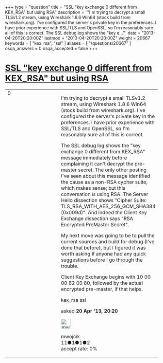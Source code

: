 +++
type = "question"
title = "SSL &quot;key exchange 0 different from KEX_RSA&quot; but using RSA"
description = '''I&#x27;m trying to decrypt a small TLSv1.2 stream, using Wireshark 1.8.6 Win64 (stock build from wireshark.org). I&#x27;ve configured the server&#x27;s private key in the preferences. I have prior experience with SSL/TLS and OpenSSL, so I&#x27;m reasonably sure all of this is correct. The SSL debug log shows the &quot;key e...'''
date = "2013-04-20T20:20:00Z"
lastmod = "2013-04-20T20:20:00Z"
weight = 20667
keywords = [ "kex_rsa", "ssl" ]
aliases = [ "/questions/20667" ]
osqa_answers = 0
osqa_accepted = false
+++

<div class="headNormal">

# [SSL "key exchange 0 different from KEX\_RSA" but using RSA](/questions/20667/ssl-key-exchange-0-different-from-kex_rsa-but-using-rsa)

</div>

<div id="main-body">

<div id="askform">

<table id="question-table" style="width:100%;"><colgroup><col style="width: 50%" /><col style="width: 50%" /></colgroup><tbody><tr class="odd"><td style="width: 30px; vertical-align: top"><div class="vote-buttons"><div id="post-20667-score" class="post-score" title="current number of votes">0</div><div id="favorite-count" class="favorite-count"></div></div></td><td><div id="item-right"><div class="question-body"><p>I'm trying to decrypt a small TLSv1.2 stream, using Wireshark 1.8.6 Win64 (stock build from wireshark.org). I've configured the server's private key in the preferences. I have prior experience with SSL/TLS and OpenSSL, so I'm reasonably sure all of this is correct.</p><p>The SSL debug log shows the "key exchange 0 different from KEX_RSA" message immediately before complaining it can't decrypt the pre-master secret. The only other posting I've seen about this message identified the cause as a non-RSA cypher suite, which makes sense; but this conversation <em>is</em> using RSA. The Server Hello dissection shows "Cipher Suite: TLS_RSA_WITH_AES_256_GCM_SHA384 (0x009d)". And indeed the Client Key Exchange dissection says "RSA Encrypted PreMaster Secret".</p><p>My next move was going to be to pull the current sources and build for debug (I've done that before), but I figured it was worth asking if anyone had any quick suggestions before I go through the trouble.</p><p>Client Key Exchange begins with 10 00 00 82 00 80, followed by the actual encrypted pre-master, if that helps.</p></div><div id="question-tags" class="tags-container tags">kex_rsa ssl</div><div id="question-controls" class="post-controls"></div><div class="post-update-info-container"><div class="post-update-info post-update-info-user"><p>asked <strong>20 Apr '13, 20:20</strong></p><img src="https://secure.gravatar.com/avatar/513295189ee24340b8de5822e630c627?s=32&amp;d=identicon&amp;r=g" class="gravatar" width="32" height="32" alt="mwojcik&#39;s gravatar image" /><p>mwojcik<br />
<span class="score" title="11 reputation points">11</span><span title="1 badges"><span class="badge1">●</span><span class="badgecount">1</span></span><span title="1 badges"><span class="silver">●</span><span class="badgecount">1</span></span><span title="2 badges"><span class="bronze">●</span><span class="badgecount">2</span></span><br />
<span class="accept_rate" title="Rate of the user&#39;s accepted answers">accept rate:</span> <span title="mwojcik has no accepted answers">0%</span></p></div></div><div id="comments-container-20667" class="comments-container"></div><div id="comment-tools-20667" class="comment-tools"></div><div class="clear"></div><div id="comment-20667-form-container" class="comment-form-container"></div><div class="clear"></div></div></td></tr></tbody></table>

</div>

</div>

